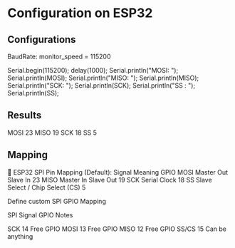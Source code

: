 # Configuration on ESP32

## Configurations

BaudRate: monitor_speed = 115200

Serial.begin(115200);
  delay(1000);
  Serial.println("MOSI: "); Serial.println(MOSI);
  Serial.println("MISO: "); Serial.println(MISO);
  Serial.println("SCK: "); Serial.println(SCK);
  Serial.println("SS : "); Serial.println(SS);

## Results

MOSI
23
MISO
19
SCK
18
SS
5

## Mapping

🔌 ESP32 SPI Pin Mapping (Default):
Signal	Meaning	GPIO
MOSI	Master Out Slave In	23
MISO	Master In Slave Out	19
SCK	Serial Clock	18
SS	Slave Select / Chip Select (CS)	5

Define custom SPI GPIO Mapping

SPI Signal	GPIO	Notes

SCK	14	Free GPIO
MOSI	13	Free GPIO
MISO	12	Free GPIO
SS/CS	15	Can be anything
